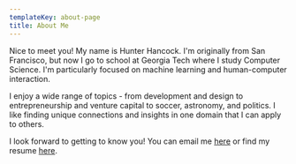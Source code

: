 ```yaml
---
templateKey: about-page
title: About Me
---
```

Nice to meet you! My name is Hunter Hancock. I'm originally from San Francisco, but now I go to school at Georgia Tech where I study Computer Science. I'm particularly focused on machine learning and human-computer interaction.

I enjoy a wide range of topics - from development and design to entrepreneurship and venture capital to soccer, astronomy, and politics. I like finding unique connections and insights in one domain that I can apply to others.

I look forward to getting to know you! You can email me [here](https://mailto:hunterghancock@gmail.com) or find my resume [here](https://drive.google.com/file/d/1LldW3FPyzk0J7bkO_9mELxtNeqvetG3a/view?usp=sharing).
